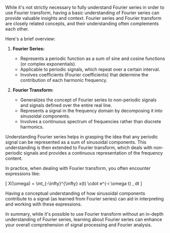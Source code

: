 While it's not strictly necessary to fully understand Fourier series in order to use Fourier transform, having a basic understanding of Fourier series can provide valuable insights and context. Fourier series and Fourier transform are closely related concepts, and their understanding often complements each other.

Here's a brief overview:

1. **Fourier Series:**
   - Represents a periodic function as a sum of sine and cosine functions (or complex exponentials).
   - Applicable to periodic signals, which repeat over a certain interval.
   - Involves coefficients (Fourier coefficients) that determine the contribution of each harmonic frequency.

2. **Fourier Transform:**
   - Generalizes the concept of Fourier series to non-periodic signals and signals defined over the entire real line.
   - Represents a signal in the frequency domain by decomposing it into sinusoidal components.
   - Involves a continuous spectrum of frequencies rather than discrete harmonics.

Understanding Fourier series helps in grasping the idea that any periodic signal can be represented as a sum of sinusoidal components. This understanding is then extended to Fourier transform, which deals with non-periodic signals and provides a continuous representation of the frequency content.

In practice, when dealing with Fourier transform, you often encounter expressions like:

\[ X(\omega) = \int_{-\infty}^{\infty} x(t) \cdot e^{-i \omega t} \, dt \]

Having a conceptual understanding of how sinusoidal components contribute to a signal (as learned from Fourier series) can aid in interpreting and working with these expressions.

In summary, while it's possible to use Fourier transform without an in-depth understanding of Fourier series, learning about Fourier series can enhance your overall comprehension of signal processing and Fourier analysis.
